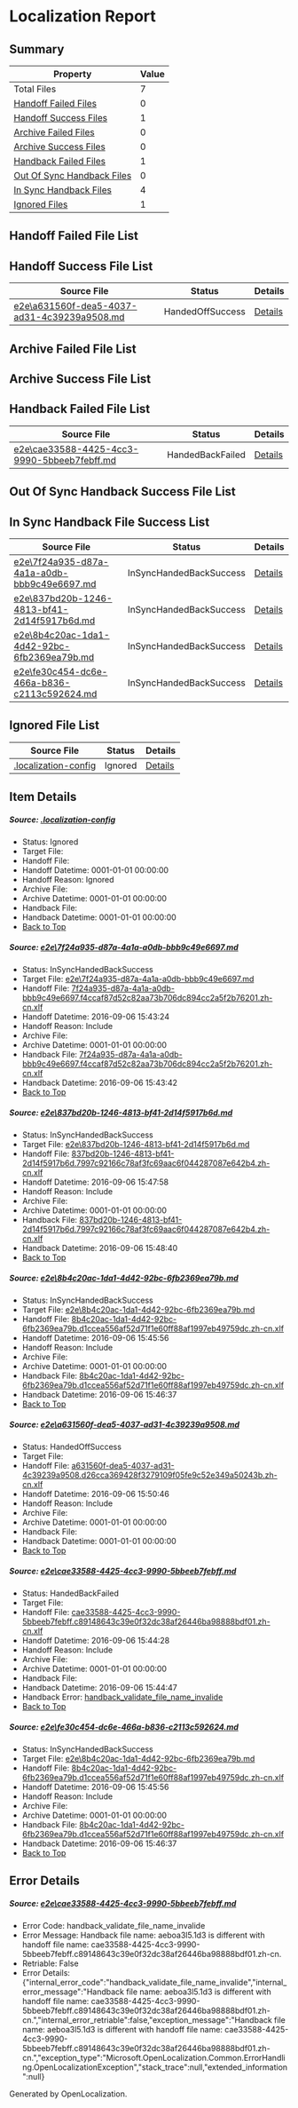 # <a name='report-top'></a> Localization Report

## Summary
 Property | Value 
 -------- | ----- 
 Total Files | 7
[ Handoff Failed Files ](#handoff-failed-list)| 0
[ Handoff Success Files ](#handoff-success-list)| 1
[ Archive Failed Files ](#archive-failed-list)| 0
[ Archive Success Files ](#archive-success-list)| 0
[ Handback Failed Files ](#handback-failed-list)| 1
[ Out Of Sync Handback Files ](#outofsync-handback-success-list)| 0
[ In Sync Handback Files ](#insync-handback-success-list)| 4
[ Ignored Files ](#ignored-list)| 1

## <a name='handoff-failed-list'></a> Handoff Failed File List

## <a name='handoff-success-list'></a> Handoff Success File List
 Source File | Status | Details 
 ----------- | ------ | ------- 
 [e2e\a631560f-dea5-4037-ad31-4c39239a9508.md](https://github.com/OpenLocalizationTestOrg/ol-test0/blob/f82830a6871036ae19c4ee0d5c9245745ef3eca9/e2e/a631560f-dea5-4037-ad31-4c39239a9508.md) | HandedOffSuccess | [Details](#48d9fb6440f447c33a4d531e92df03af640d448a4)

## <a name='archive-failed-list'></a> Archive Failed File List

## <a name='archive-success-list'></a> Archive Success File List

## <a name='handback-failed-list'></a> Handback Failed File List
 Source File | Status | Details 
 ----------- | ------ | ------- 
 [e2e\cae33588-4425-4cc3-9990-5bbeeb7febff.md](https://github.com/OpenLocalizationTestOrg/ol-test0/blob/0348ca0e6a7c709696c6aaf84b72f173646f0da6/e2e/cae33588-4425-4cc3-9990-5bbeeb7febff.md) | HandedBackFailed | [Details](#f53dbfdb9def7a74a4dd594a8b2a999825f75af55)

## <a name='outofsync-handback-success-list'></a> Out Of Sync Handback Success File List

## <a name='insync-handback-success-list'></a> In Sync Handback File Success List
 Source File | Status | Details 
 ----------- | ------ | ------- 
 [e2e\7f24a935-d87a-4a1a-a0db-bbb9c49e6697.md](https://github.com/OpenLocalizationTestOrg/ol-test0/blob/bffdee621d242ac03bfc447b9a4e016322eb445a/e2e/7f24a935-d87a-4a1a-a0db-bbb9c49e6697.md) | InSyncHandedBackSuccess | [Details](#9625d9bf9861e69e7298218f56d7faefcc07df4b1)
 [e2e\837bd20b-1246-4813-bf41-2d14f5917b6d.md](https://github.com/OpenLocalizationTestOrg/ol-test0/blob/a30dd36c9339224c2e01849391dcadadb4494c65/e2e/837bd20b-1246-4813-bf41-2d14f5917b6d.md) | InSyncHandedBackSuccess | [Details](#7502f969b32d4891692e383ff0ac8fb09d6169602)
 [e2e\8b4c20ac-1da1-4d42-92bc-6fb2369ea79b.md](https://github.com/OpenLocalizationTestOrg/ol-test0/blob/d3b950bed2230e5b018e312213d5fb789ff4ede5/e2e/8b4c20ac-1da1-4d42-92bc-6fb2369ea79b.md) | InSyncHandedBackSuccess | [Details](#9625e677136fba8aaa3ba840cfd228c5315c68803)
 [e2e\fe30c454-dc6e-466a-b836-c2113c592624.md](https://github.com/OpenLocalizationTestOrg/ol-test0/blob/f82830a6871036ae19c4ee0d5c9245745ef3eca9/e2e/fe30c454-dc6e-466a-b836-c2113c592624.md) | InSyncHandedBackSuccess | [Details](#9625e677136fba8aaa3ba840cfd228c5315c68806)

## <a name='ignored-list'></a> Ignored File List
 Source File | Status | Details 
 ----------- | ------ | ------- 
 [.localization-config](https://github.com/OpenLocalizationTestOrg/ol-test0/blob/f82830a6871036ae19c4ee0d5c9245745ef3eca9/.localization-config) | Ignored | [Details](#3d4f252ac210baf56311d7e97dcc2db10974dbd20)

## Item Details
##### <a name='3d4f252ac210baf56311d7e97dcc2db10974dbd20'></a> Source: [.localization-config](https://github.com/OpenLocalizationTestOrg/ol-test0/blob/f82830a6871036ae19c4ee0d5c9245745ef3eca9/.localization-config)
* Status: Ignored
* Target File: 
* Handoff File: 
* Handoff Datetime: 0001-01-01 00:00:00
* Handoff Reason: Ignored
* Archive File: 
* Archive Datetime: 0001-01-01 00:00:00
* Handback File: 
* Handback Datetime: 0001-01-01 00:00:00
* [Back to Top](#report-top)

##### <a name='9625d9bf9861e69e7298218f56d7faefcc07df4b1'></a> Source: [e2e\7f24a935-d87a-4a1a-a0db-bbb9c49e6697.md](https://github.com/OpenLocalizationTestOrg/ol-test0/blob/bffdee621d242ac03bfc447b9a4e016322eb445a/e2e/7f24a935-d87a-4a1a-a0db-bbb9c49e6697.md)
* Status: InSyncHandedBackSuccess
* Target File: [e2e\7f24a935-d87a-4a1a-a0db-bbb9c49e6697.md](https://github.com/OpenLocalizationTestOrg/ol-test0-zhcn/blob/b6a47d448b0070921929c9e2a9c4b032a54a35d3/e2e/7f24a935-d87a-4a1a-a0db-bbb9c49e6697.md)
* Handoff File: [7f24a935-d87a-4a1a-a0db-bbb9c49e6697.f4ccaf87d52c82aa73b706dc894cc2a5f2b76201.zh-cn.xlf](https://github.com/OpenLocalizationTestOrg/ol-test0-handoff/blob/95d455d62591dc81ec9035e3651cfd93b3d694ff/ol-handoff/OpenLocalizationTestOrg/ol-test0-zhcn/ci/ht/7f24a935-d87a-4a1a-a0db-bbb9c49e6697.f4ccaf87d52c82aa73b706dc894cc2a5f2b76201.zh-cn.xlf)
* Handoff Datetime: 2016-09-06 15:43:24
* Handoff Reason: Include
* Archive File: 
* Archive Datetime: 0001-01-01 00:00:00
* Handback File: [7f24a935-d87a-4a1a-a0db-bbb9c49e6697.f4ccaf87d52c82aa73b706dc894cc2a5f2b76201.zh-cn.xlf](https://github.com/OpenLocalizationTestOrg/ol-test0-handback/blob/8aa7da1e534a0e1bd3675133f0c6fa283e7315e5/ol-handback/OpenLocalizationTestOrg/ol-test0-zhcn/ci/ht/7f24a935-d87a-4a1a-a0db-bbb9c49e6697.f4ccaf87d52c82aa73b706dc894cc2a5f2b76201.zh-cn.xlf)
* Handback Datetime: 2016-09-06 15:43:42
* [Back to Top](#report-top)

##### <a name='7502f969b32d4891692e383ff0ac8fb09d6169602'></a> Source: [e2e\837bd20b-1246-4813-bf41-2d14f5917b6d.md](https://github.com/OpenLocalizationTestOrg/ol-test0/blob/a30dd36c9339224c2e01849391dcadadb4494c65/e2e/837bd20b-1246-4813-bf41-2d14f5917b6d.md)
* Status: InSyncHandedBackSuccess
* Target File: [e2e\837bd20b-1246-4813-bf41-2d14f5917b6d.md](https://github.com/OpenLocalizationTestOrg/ol-test0-zhcn/blob/c2f03578a226fe9a233a15681bb8b9e8f89fde72/e2e/837bd20b-1246-4813-bf41-2d14f5917b6d.md)
* Handoff File: [837bd20b-1246-4813-bf41-2d14f5917b6d.7997c92166c78af3fc69aac6f044287087e642b4.zh-cn.xlf](https://github.com/OpenLocalizationTestOrg/ol-test0-handoff/blob/c105f0e99e93f71943f16f73d02a1320fa2fa283/ol-handoff/OpenLocalizationTestOrg/ol-test0-zhcn/ci/ht/837bd20b-1246-4813-bf41-2d14f5917b6d.7997c92166c78af3fc69aac6f044287087e642b4.zh-cn.xlf)
* Handoff Datetime: 2016-09-06 15:47:58
* Handoff Reason: Include
* Archive File: 
* Archive Datetime: 0001-01-01 00:00:00
* Handback File: [837bd20b-1246-4813-bf41-2d14f5917b6d.7997c92166c78af3fc69aac6f044287087e642b4.zh-cn.xlf](https://github.com/OpenLocalizationTestOrg/ol-test0-handback/blob/11bede631a4078de68fb8b0ae4179c98efc8f67c/ol-handback/OpenLocalizationTestOrg/ol-test0-zhcn/ci/ht/837bd20b-1246-4813-bf41-2d14f5917b6d.7997c92166c78af3fc69aac6f044287087e642b4.zh-cn.xlf)
* Handback Datetime: 2016-09-06 15:48:40
* [Back to Top](#report-top)

##### <a name='9625e677136fba8aaa3ba840cfd228c5315c68803'></a> Source: [e2e\8b4c20ac-1da1-4d42-92bc-6fb2369ea79b.md](https://github.com/OpenLocalizationTestOrg/ol-test0/blob/d3b950bed2230e5b018e312213d5fb789ff4ede5/e2e/8b4c20ac-1da1-4d42-92bc-6fb2369ea79b.md)
* Status: InSyncHandedBackSuccess
* Target File: [e2e\8b4c20ac-1da1-4d42-92bc-6fb2369ea79b.md](https://github.com/OpenLocalizationTestOrg/ol-test0-zhcn/blob/c77bd518c3591fcc09d1bb70d51e56fe216d02ba/e2e/8b4c20ac-1da1-4d42-92bc-6fb2369ea79b.md)
* Handoff File: [8b4c20ac-1da1-4d42-92bc-6fb2369ea79b.d1ccea556af52d71f1e60ff88af1997eb49759dc.zh-cn.xlf](https://github.com/OpenLocalizationTestOrg/ol-test0-handoff/blob/6b92536e647461d8e1a5526f4e2969440ca66f08/ol-handoff/OpenLocalizationTestOrg/ol-test0-zhcn/ci/ht/8b4c20ac-1da1-4d42-92bc-6fb2369ea79b.d1ccea556af52d71f1e60ff88af1997eb49759dc.zh-cn.xlf)
* Handoff Datetime: 2016-09-06 15:45:56
* Handoff Reason: Include
* Archive File: 
* Archive Datetime: 0001-01-01 00:00:00
* Handback File: [8b4c20ac-1da1-4d42-92bc-6fb2369ea79b.d1ccea556af52d71f1e60ff88af1997eb49759dc.zh-cn.xlf](https://github.com/OpenLocalizationTestOrg/ol-test0-handback/blob/5ef5a5426c0587b1763f156ce96de42cd9baa3ba/ol-handback/OpenLocalizationTestOrg/ol-test0-zhcn/ci/ht/8b4c20ac-1da1-4d42-92bc-6fb2369ea79b.d1ccea556af52d71f1e60ff88af1997eb49759dc.zh-cn.xlf)
* Handback Datetime: 2016-09-06 15:46:37
* [Back to Top](#report-top)

##### <a name='48d9fb6440f447c33a4d531e92df03af640d448a4'></a> Source: [e2e\a631560f-dea5-4037-ad31-4c39239a9508.md](https://github.com/OpenLocalizationTestOrg/ol-test0/blob/f82830a6871036ae19c4ee0d5c9245745ef3eca9/e2e/a631560f-dea5-4037-ad31-4c39239a9508.md)
* Status: HandedOffSuccess
* Target File: 
* Handoff File: [a631560f-dea5-4037-ad31-4c39239a9508.d26cca369428f3279109f05fe9c52e349a50243b.zh-cn.xlf](https://github.com/OpenLocalizationTestOrg/ol-test0-handoff/blob/cceac8f96f6fb1b7d6c80a29f9a389715ac18474/ol-handoff/OpenLocalizationTestOrg/ol-test0-zhcn/ci/ht/a631560f-dea5-4037-ad31-4c39239a9508.d26cca369428f3279109f05fe9c52e349a50243b.zh-cn.xlf)
* Handoff Datetime: 2016-09-06 15:50:46
* Handoff Reason: Include
* Archive File: 
* Archive Datetime: 0001-01-01 00:00:00
* Handback File: 
* Handback Datetime: 0001-01-01 00:00:00
* [Back to Top](#report-top)

##### <a name='f53dbfdb9def7a74a4dd594a8b2a999825f75af55'></a> Source: [e2e\cae33588-4425-4cc3-9990-5bbeeb7febff.md](https://github.com/OpenLocalizationTestOrg/ol-test0/blob/0348ca0e6a7c709696c6aaf84b72f173646f0da6/e2e/cae33588-4425-4cc3-9990-5bbeeb7febff.md)
* Status: HandedBackFailed
* Target File: 
* Handoff File: [cae33588-4425-4cc3-9990-5bbeeb7febff.c89148643c39e0f32dc38af26446ba98888bdf01.zh-cn.xlf](https://github.com/OpenLocalizationTestOrg/ol-test0-handoff/blob/c38938f4302339b73cf5ae27fe8dd0da27b68c79/ol-handoff/OpenLocalizationTestOrg/ol-test0-zhcn/ci/ht/cae33588-4425-4cc3-9990-5bbeeb7febff.c89148643c39e0f32dc38af26446ba98888bdf01.zh-cn.xlf)
* Handoff Datetime: 2016-09-06 15:44:28
* Handoff Reason: Include
* Archive File: 
* Archive Datetime: 0001-01-01 00:00:00
* Handback File: 
* Handback Datetime: 2016-09-06 15:44:47
* Handback Error: [handback_validate_file_name_invalide](#f53dbfdb9def7a74a4dd594a8b2a999825f75af55handback_validate_file_name_invalide)
* [Back to Top](#report-top)

##### <a name='9625e677136fba8aaa3ba840cfd228c5315c68806'></a> Source: [e2e\fe30c454-dc6e-466a-b836-c2113c592624.md](https://github.com/OpenLocalizationTestOrg/ol-test0/blob/f82830a6871036ae19c4ee0d5c9245745ef3eca9/e2e/fe30c454-dc6e-466a-b836-c2113c592624.md)
* Status: InSyncHandedBackSuccess
* Target File: [e2e\8b4c20ac-1da1-4d42-92bc-6fb2369ea79b.md](https://github.com/OpenLocalizationTestOrg/ol-test0-zhcn/blob/c77bd518c3591fcc09d1bb70d51e56fe216d02ba/e2e/8b4c20ac-1da1-4d42-92bc-6fb2369ea79b.md)
* Handoff File: [8b4c20ac-1da1-4d42-92bc-6fb2369ea79b.d1ccea556af52d71f1e60ff88af1997eb49759dc.zh-cn.xlf](https://github.com/OpenLocalizationTestOrg/ol-test0-handoff/blob/6b92536e647461d8e1a5526f4e2969440ca66f08/ol-handoff/OpenLocalizationTestOrg/ol-test0-zhcn/ci/ht/8b4c20ac-1da1-4d42-92bc-6fb2369ea79b.d1ccea556af52d71f1e60ff88af1997eb49759dc.zh-cn.xlf)
* Handoff Datetime: 2016-09-06 15:45:56
* Handoff Reason: Include
* Archive File: 
* Archive Datetime: 0001-01-01 00:00:00
* Handback File: [8b4c20ac-1da1-4d42-92bc-6fb2369ea79b.d1ccea556af52d71f1e60ff88af1997eb49759dc.zh-cn.xlf](https://github.com/OpenLocalizationTestOrg/ol-test0-handback/blob/5ef5a5426c0587b1763f156ce96de42cd9baa3ba/ol-handback/OpenLocalizationTestOrg/ol-test0-zhcn/ci/ht/8b4c20ac-1da1-4d42-92bc-6fb2369ea79b.d1ccea556af52d71f1e60ff88af1997eb49759dc.zh-cn.xlf)
* Handback Datetime: 2016-09-06 15:46:37
* [Back to Top](#report-top)


## Error Details
##### <a name='f53dbfdb9def7a74a4dd594a8b2a999825f75af55handback_validate_file_name_invalide'></a> Source: [e2e\cae33588-4425-4cc3-9990-5bbeeb7febff.md](#f53dbfdb9def7a74a4dd594a8b2a999825f75af55)
* Error Code: handback_validate_file_name_invalide
* Error Message: Handback file name: aeboa3l5.1d3 is different with handoff file name: cae33588-4425-4cc3-9990-5bbeeb7febff.c89148643c39e0f32dc38af26446ba98888bdf01.zh-cn.
* Retriable: False
* Error Details: {"internal_error_code":"handback_validate_file_name_invalide","internal_error_message":"Handback file name: aeboa3l5.1d3 is different with handoff file name: cae33588-4425-4cc3-9990-5bbeeb7febff.c89148643c39e0f32dc38af26446ba98888bdf01.zh-cn.","internal_error_retriable":false,"exception_message":"Handback file name: aeboa3l5.1d3 is different with handoff file name: cae33588-4425-4cc3-9990-5bbeeb7febff.c89148643c39e0f32dc38af26446ba98888bdf01.zh-cn.","exception_type":"Microsoft.OpenLocalization.Common.ErrorHandling.OpenLocalizationException","stack_trace":null,"extended_information":null}


Generated by OpenLocalization.
